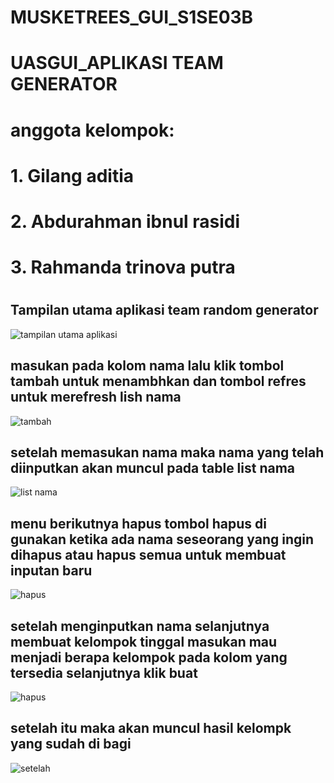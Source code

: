 # MUSKETREES_GUI_S1SE03B
# UASGUI_APLIKASI TEAM GENERATOR
#
# anggota kelompok:
# 1. Gilang aditia
# 2. Abdurahman ibnul rasidi
# 3. Rahmanda trinova putra
#
## Tampilan utama aplikasi team random generator
![tampilan utama aplikasi](https://i.ibb.co/TMmbbM2/awal.jpg)
## masukan pada kolom nama lalu klik tombol tambah untuk menambhkan dan tombol refres untuk merefresh lish nama
![tambah](https://i.ibb.co/KNBHzpg/setnama.jpg)
## setelah memasukan nama maka nama yang telah diinputkan akan muncul pada table list nama
![list nama](https://i.ibb.co/v3BN2Gd/listnama.jpg)
## menu berikutnya hapus tombol hapus di gunakan ketika ada nama seseorang yang ingin dihapus atau hapus semua untuk membuat inputan baru
![hapus](https://i.ibb.co/0J40KxM/hapus.jpg)
## setelah menginputkan nama selanjutnya membuat kelompok tinggal masukan mau menjadi berapa kelompok pada kolom yang tersedia selanjutnya klik buat
![hapus](https://i.ibb.co/yQTcPTr/buat-grup.jpg)
## setelah itu maka akan muncul hasil kelompk yang sudah di bagi
![setelah](https://i.ibb.co/SrLRXYP/hasilkelompok.jpg)
